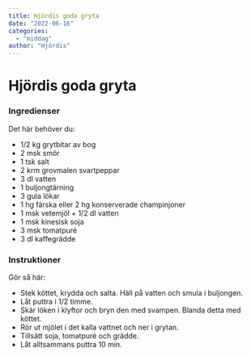 ```yaml
---
title: Hjördis goda gryta
date: "2022-06-16"
categories:
  - "middag"
author: "Hjördis"
---
```


# Hjördis goda gryta

### Ingredienser

Det här behöver du:

- 1/2 kg grytbitar av bog
- 2 msk smör
- 1 tsk salt
- 2 krm grovmalen svartpeppar
- 3 dl vatten
- 1 buljongtärning
- 3 gula lökar
- 1 hg färska eller 2 hg konserverade champinjoner
- 1 msk vetemjöl + 1/2 dl vatten
- 1 msk kinesisk soja
- 3 msk tomatpuré
- 3 dl kaffegrädde

### Instruktioner

Gör så här:

- Stek köttet, krydda och salta. Häll på vatten och smula i buljongen.
- Låt puttra i 1/2 timme.
- Skär löken i klyftor och bryn den med svampen. Blanda detta med köttet.
- Rör ut mjölet i det kalla vattnet och ner i grytan.
- Tillsätt soja, tomatpuré och grädde.
- Låt alltsammans puttra 10 min.
